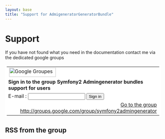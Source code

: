 ```yaml
---
layout: base
title: "Support for AdmigeneratorGeneratorBundle"
---
```


# Support

If you have not found what you need in the documentation contact me via the dedicated google groups

<table border=0 style="background-color: #fff; padding: 5px;" cellspacing=0>
  <tr><td>
  <img src="http://groups.google.com/intl/fr/images/logos/groups_logo_sm.gif"
         height=30 width=151 alt="Google Groupes">
  </td></tr>
  <tr><td style="padding-left: 5px"> <b>Sign in to the group Symfony2 Admingenerator bundles support for users</b> </td></tr>
  <form action="http://groups.google.com/group/symfony2admingenerator/boxsubscribe">
  <tr><td style="padding-left: 5px;"> E-mail : <input type=text name=email>
  <input type=submit name="sub" value="Sign in">
  </td></tr>
</form>
<tr><td align=right> <a href="http://groups.google.com/group/symfony2admingenerator">Go to the group http://groups.google.com/group/symfony2admingenerator</a> </td></tr>
</table>


## RSS from the group
